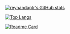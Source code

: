 [![reynandaptr's GitHub stats](https://github-readme-stats.vercel.app/api?username=reynandaptr&show_icons=true&hide_title=true&theme=dark&count_private=true&include_all_commits=true)](https://github.com/reynandaptr/reynandaptr)

[![Top Langs](https://github-readme-stats.vercel.app/api/top-langs/?username=reynandaptr&langs_count=10&layout=compact&theme=dark)](https://github.com/reynandaptr/reynandaptr)

[![Readme Card](https://github-readme-stats.vercel.app/api/pin/?username=reynandaptr&repo=vscode-ext-geojson-preview)]([https://github.com/anuraghazra/github-readme-stats](https://github.com/reynandaptr/vscode-ext-geojson-preview))
